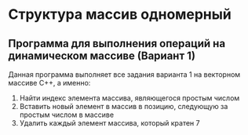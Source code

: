 # Структура массив одномерный
## Программа для выполнения операций на динамическом массиве (Вариант 1)
Данная программа выполняет все задания варианта 1 на векторном массиве C++, а именно:
1. Найти индекс элемента массива, являющегося простым числом
2. Вставить новый элемент в массив в позицию, следующую за простым числом в массиве
3. Удалить каждый элемент массива, который кратен 7